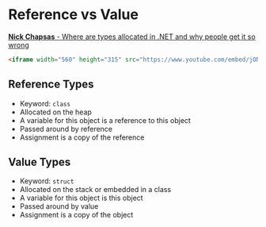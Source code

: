 # Reference vs Value

[**Nick Chapsas** - Where are types allocated in .NET and why people get it so wrong](https://www.youtube.com/watch?v=jONSIhMST9E)

```html
<iframe width="560" height="315" src="https://www.youtube.com/embed/jONSIhMST9E" title="YouTube video player" frameborder="0" allow="accelerometer; autoplay; clipboard-write; encrypted-media; gyroscope; picture-in-picture" allowfullscreen></iframe>
```

## Reference Types
- Keyword:  `class`
- Allocated on the heap
- A variable for this object is a reference to this object
- Passed around by reference
- Assignment is a copy of the reference

## Value Types
- Keyword:  `struct`
- Allocated on the stack or embedded in a class
- A variable for this object is this object
- Passed around by value
- Assignment is a copy of the object
